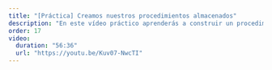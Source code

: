 ```yaml
---
title: "[Práctica] Creamos nuestros procedimientos almacenados"
description: "En este vídeo práctico aprenderás a construir un procedimiento almacenado utilizando todos los conocimientos que ya hemos visto en videos anteriores para que puedas poner en práctica lo aprendido."
order: 17
video:
  duration: "56:36"
  url: "https://youtu.be/Kuv07-NwcTI"
---
```

